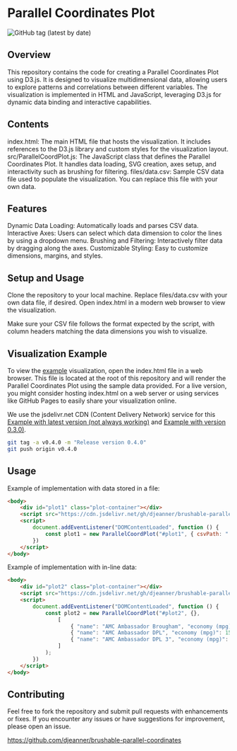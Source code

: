 # Parallel Coordinates Plot

![GitHub tag (latest by date)](https://img.shields.io/github/v/tag/djeanner/brushable-parallel-coordinates?latest)

## Overview

This repository contains the code for creating a Parallel Coordinates Plot using D3.js. It is designed to visualize multidimensional data, allowing users to explore patterns and correlations between different variables. The visualization is implemented in HTML and JavaScript, leveraging D3.js for dynamic data binding and interactive capabilities.
## Contents

index.html: The main HTML file that hosts the visualization. It includes references to the D3.js library and custom styles for the visualization layout.
src/ParallelCoordPlot.js: The JavaScript class that defines the Parallel Coordinates Plot. It handles data loading, SVG creation, axes setup, and interactivity such as brushing for filtering.
files/data.csv: Sample CSV data file used to populate the visualization. You can replace this file with your own data.

## Features

Dynamic Data Loading: Automatically loads and parses CSV data.
Interactive Axes: Users can select which data dimension to color the lines by using a dropdown menu.
Brushing and Filtering: Interactively filter data by dragging along the axes.
Customizable Styling: Easy to customize dimensions, margins, and styles.

## Setup and Usage

Clone the repository to your local machine.
Replace files/data.csv with your own data file, if desired.
Open index.html in a modern web browser to view the visualization.

Make sure your CSV file follows the format expected by the script, with column headers matching the data dimensions you wish to visualize.

## Visualization Example

To view the [example](./demo.html) visualization, open the index.html file in a web browser. This file is located at the root of this repository and will render the Parallel Coordinates Plot using the sample data provided. For a live version, you might consider hosting index.html on a web server or using services like GitHub Pages to easily share your visualization online.

We use the jsdelivr.net CDN (Content Delivery Network) service for this [Example with latest version (not always working)](./demoFromServer.html) and [Example with version 0.3.0)](./demoFromServer0.3.0.html).

```zsh
git tag -a v0.4.0 -m "Release version 0.4.0"
git push origin v0.4.0
```

## Usage

Example of implementation with data stored in a file:

```html
<body>
    <div id="plot1" class="plot-container"></div>
    <script src="https://cdn.jsdelivr.net/gh/djeanner/brushable-parallel-coordinates@latest/src/ParallelCoordPlot.js"></script>
    <script>
        document.addEventListener("DOMContentLoaded", function () {
            const plot1 = new ParallelCoordPlot("#plot1", { csvPath: "./files/data.csv" });
        })
    </script>
</body>
```

Example of implementation with in-line data:

```html
<body>
    <div id="plot2" class="plot-container"></div>
    <script src="https://cdn.jsdelivr.net/gh/djeanner/brushable-parallel-coordinates@latest/src/ParallelCoordPlot.js"></script>
    <script>
        document.addEventListener("DOMContentLoaded", function () {
            const plot2 = new ParallelCoordPlot("#plot2", {},
                [
                    { "name": "AMC Ambassador Brougham", "economy (mpg)": 13, "cylinders": 8, "displacement (cc)": 360, "power (hp)": 175, "weight (lb)": 3821, "0-60 mph (s)": 11, "year": 73 },
                    { "name": "AMC Ambassador DPL", "economy (mpg)": 15, "cylinders": 8, "displacement (cc)": 390, "power (hp)": 190, "weight (lb)": 3850, "0-60 mph (s)": 8.5, "year": 70 },
                    { "name": "AMC Ambassador DPL 3", "economy (mpg)": 15.4, "cylinders": 4, "displacement (cc)": 330, "power (hp)": 110, "weight (lb)": 3550, "0-60 mph (s)": 8.5, "year": 72 }
                ]
            );
        })
    </script>
</body>
```

## Contributing

Feel free to fork the repository and submit pull requests with enhancements or fixes. If you encounter any issues or have suggestions for improvement, please open an issue.

https://github.com/djeanner/brushable-parallel-coordinates